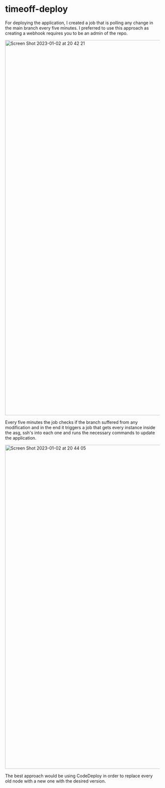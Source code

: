 # timeoff-deploy

For deploying the application, I created a job that is polling any change in the main branch every five minutes. I preferred to use this approach as creating a webhook requires you to be an admin of the repo. 

<img width="1218" alt="Screen Shot 2023-01-02 at 20 42 21" src="https://user-images.githubusercontent.com/111317556/210294016-847af2af-bced-42ac-8d43-c7d8acc863e8.png">

Every five minutes the job checks if the branch suffered from any modification and in the end it triggers a job that gets every instance inside the asg, ssh's into each one and runs the necessary commands to update the application. 

<img width="1052" alt="Screen Shot 2023-01-02 at 20 44 05" src="https://user-images.githubusercontent.com/111317556/210294463-c6c75f2b-1c3b-4c30-81bf-33a33d948aff.png">

The best approach would be using CodeDeploy in order to replace every old node with a new one with the desired version.
